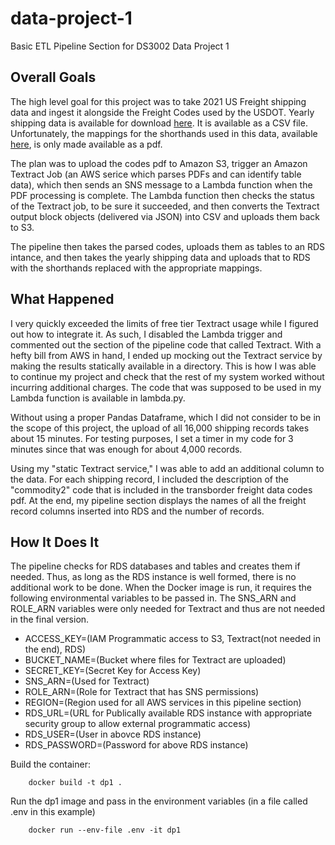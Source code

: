 # data-project-1
Basic ETL Pipeline Section for DS3002 Data Project 1

## Overall Goals
The high level goal for this project was to take 2021 US Freight shipping data and ingest it alongside the Freight Codes used by the USDOT.
Yearly shipping data is available for download [here](https://data.transportation.gov/api/views/uxue-t623/rows.csv?accessType=DOWNLOAD). It is available as a CSV file. Unfortunately, the mappings for the shorthands used in this data, available [here](https://www.bts.gov/sites/bts.dot.gov/files/docs/browse-statistical-products-and-data/transborder-freight-data/220171/codes-north-american-transborder-freight-raw-data.pdf), is only made available as a pdf.

The plan was to upload the codes pdf to Amazon S3, trigger an Amazon Textract Job (an AWS serice which parses PDFs and can identify table data), which then sends an SNS message to a Lambda function when the PDF processing is complete. The Lambda function then checks the status of the Textract job, to be sure it succeeded, and then converts the Textract output block objects (delivered via JSON) into CSV and uploads them back to S3.

The pipeline then takes the parsed codes, uploads them as tables to an RDS intance, and then takes the yearly shipping data and uploads that to RDS with the shorthands replaced with the appropriate mappings.

## What Happened
I very quickly exceeded the limits of free tier Textract usage while I figured out how to integrate it. As such, I disabled the Lambda trigger and commented out the section of the pipeline code that called Textract. With a hefty bill from AWS in hand, I ended up mocking out the Textract service by making the results statically available in a directory. This is how I was able to continue my project and check that the rest of my system worked without incurring additional charges. The code that was supposed to be used in my Lambda function is available in lambda.py. 

Without using a proper Pandas Dataframe, which I did not consider to be in the scope of this project, the upload of all 16,000 shipping records takes about 15 minutes. For testing purposes, I set a timer in my code for 3 minutes since that was enough for about 4,000 records. 

Using my "static Textract service," I was able to add an additional column to the data. For each shipping record, I included the description of the "commodity2" code that is included in the transborder freight data codes pdf. At the end, my pipeline section displays the names of all the freight record columns inserted into RDS and the number of records.

## How It Does It
The pipeline checks for RDS databases and tables and creates them if needed. Thus, as long as the RDS instance is well formed, there is no additional work to be done. When the Docker image is run, it requires the following environmental variables to be passed in. The SNS_ARN and ROLE_ARN variables were only needed for Textract and thus are not needed in the final version.

- ACCESS_KEY=(IAM Programmatic access to S3, Textract(not needed in the end), RDS)
- BUCKET_NAME=(Bucket where files for Textract are uploaded)
- SECRET_KEY=(Secret Key for Access Key)
- SNS_ARN=(Used for Textract)
- ROLE_ARN=(Role for Textract that has SNS permissions)
- REGION=(Region used for all AWS services in this pipeline section)
- RDS_URL=(URL for Publically available RDS instance with appropriate security group to allow external programmatic access)
- RDS_USER=(User in abovce RDS instance)
- RDS_PASSWORD=(Password for above RDS instance)

Build the container:
```
    docker build -t dp1 .
```

Run the dp1 image and pass in the environment variables (in a file called .env in this example)
```
    docker run --env-file .env -it dp1
```